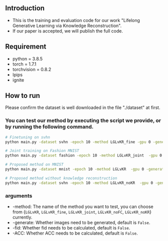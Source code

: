 ## Introduction
- This is the training and evaluation code for our work "Lifelong Generative Learning via Knowledge Reconstruction".
- If our paper is accepted, we will publish the full code.

## Requirement
- python = 3.8.5
- torch = 1.7.1
- torchvision = 0.8.2
- lpips
- ignite  

## How to run
Please confirm the dataset is well downloaded in the file "./dataset" at first.
### You can test our method by executing the script we provide, or by running the following command.
```sh
# Finetuning on svhn
python main.py -dataset svhn -epoch 10 -method LGLvKR_fine -gpu 0 -generate
```

```sh
# Joint training on Fashion MNIST
python main.py -dataset fashion -epoch 10 -method LGLvKR_joint  -gpu 0 -generate

# Proposed method on MNIST
python main.py -dataset mnist -epoch 10 -method LGLvKR  -gpu 0 -generate

# Proposed method without knowledge reconstruction
python main.py -dataset svhn -epoch 10 -method LGLvKR_noKR  -gpu 0 -generate
```
### arguments
- -method: The name of the method you want to test, you can choose from {`LGLvKR`, `LGLvKR_fine`,  `LGLvKR_joint`, `LGLvKR_noFC`, `LGLvKR_noKR`} currently.
- -generate: Whether images need to be generated, default is `False`.
- -fid:  Whether fid needs to be calculated, default is `False`.
- -ACC:  Whether ACC needs to be calculated, default is `False`.

 




